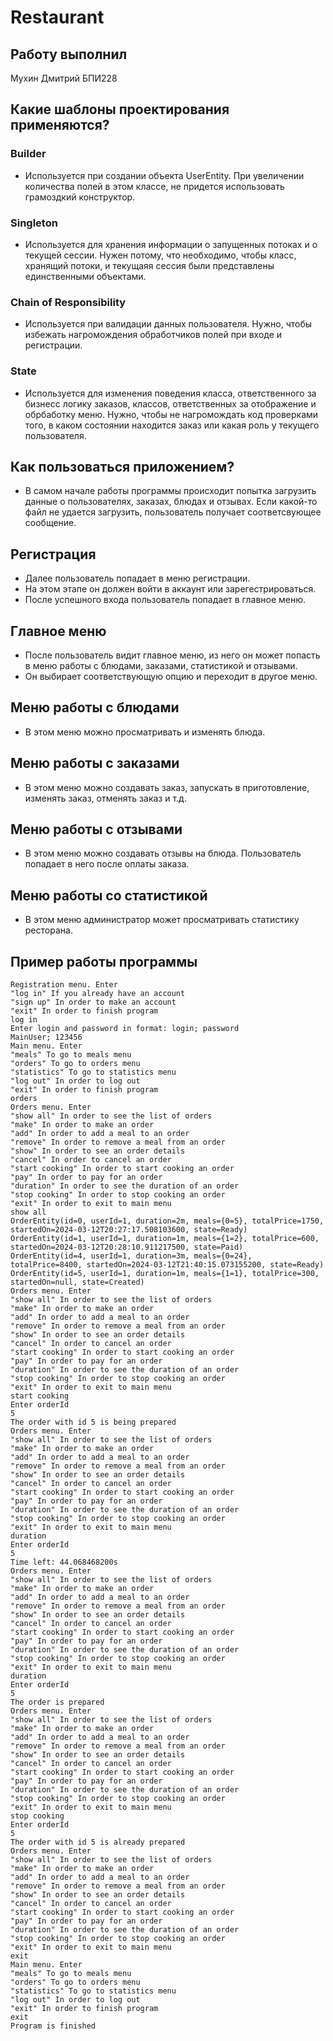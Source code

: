 # Restaurant

## Работу выполнил 
Мухин Дмитрий БПИ228

## Какие шаблоны проектирования применяются?
### Builder
- Используется при создании объекта UserEntity. При увеличении количества полей в этом классе, не придется использовать грамоздкий конструктор.
### Singleton
- Используется для хранения информации о запущенных потоках и о текущей сессии. Нужен потому, что необходимо, чтобы класс, хранящий потоки, и текущаяя сессия были представлены единственными объектами. 
### Chain of Responsibility
- Используется при валидации данных пользователя. Нужно, чтобы избежать нагромождения обработчиков полей при входе и регистрации.
### State
- Используется для изменения поведения класса, ответственного за бизнесс логику заказов, классов, ответственных за отображение и обрбаботку меню. Нужно, чтобы не нагромождать код проверками того, в каком состоянии находится заказ или какая роль у текущего пользователя.

## Как пользоваться приложением?
- В самом начале работы программы происходит попытка загрузить данные о пользователях, заказах, блюдах и отзывах. Если какой-то файл не удается загрузить, пользователь получает соответсвующее сообщение.
## Регистрация
- Далее пользователь попадает в меню регистрации.
- На этом этапе он должен войти в аккаунт или зарегестрироваться.
- После успешного входа пользователь попадает в главное меню.
## Главное меню
- После пользователь видит главное меню, из него он может попасть в меню работы с блюдами, заказами, статистикой и отзывами.
- Он выбирает соответствующую опцию и переходит в другое меню.
## Меню работы с блюдами
- В этом меню можно просматривать и изменять блюда.
## Меню работы с заказами
- В этом меню можно создавать заказ, запускать в приготовление, изменять заказ, отменять заказ и т.д.
## Меню работы с отзывами
- В этом меню можно создавать отзывы на блюда. Пользователь попадает в него после оплаты заказа.
## Меню работы со статистикой
- В этом меню администратор может просматривать статистику ресторана.

## Пример работы программы
```
Registration menu. Enter
"log in" If you already have an account
"sign up" In order to make an account
"exit" In order to finish program
log in
Enter login and password in format: login; password
MainUser; 123456
Main menu. Enter
"meals" To go to meals menu
"orders" To go to orders menu
"statistics" To go to statistics menu
"log out" In order to log out
"exit" In order to finish program
orders
Orders menu. Enter
"show all" In order to see the list of orders
"make" In order to make an order
"add" In order to add a meal to an order
"remove" In order to remove a meal from an order
"show" In order to see an order details
"cancel" In order to cancel an order
"start cooking" In order to start cooking an order
"pay" In order to pay for an order
"duration" In order to see the duration of an order
"stop cooking" In order to stop cooking an order
"exit" In order to exit to main menu
show all
OrderEntity(id=0, userId=1, duration=2m, meals={0=5}, totalPrice=1750, startedOn=2024-03-12T20:27:17.508103600, state=Ready)
OrderEntity(id=1, userId=1, duration=1m, meals={1=2}, totalPrice=600, startedOn=2024-03-12T20:28:10.911217500, state=Paid)
OrderEntity(id=4, userId=1, duration=3m, meals={0=24}, totalPrice=8400, startedOn=2024-03-12T21:40:15.073155200, state=Ready)
OrderEntity(id=5, userId=1, duration=1m, meals={1=1}, totalPrice=300, startedOn=null, state=Created)
Orders menu. Enter
"show all" In order to see the list of orders
"make" In order to make an order
"add" In order to add a meal to an order
"remove" In order to remove a meal from an order
"show" In order to see an order details
"cancel" In order to cancel an order
"start cooking" In order to start cooking an order
"pay" In order to pay for an order
"duration" In order to see the duration of an order
"stop cooking" In order to stop cooking an order
"exit" In order to exit to main menu
start cooking
Enter orderId
5
The order with id 5 is being prepared
Orders menu. Enter
"show all" In order to see the list of orders
"make" In order to make an order
"add" In order to add a meal to an order
"remove" In order to remove a meal from an order
"show" In order to see an order details
"cancel" In order to cancel an order
"start cooking" In order to start cooking an order
"pay" In order to pay for an order
"duration" In order to see the duration of an order
"stop cooking" In order to stop cooking an order
"exit" In order to exit to main menu
duration
Enter orderId
5
Time left: 44.068468200s
Orders menu. Enter
"show all" In order to see the list of orders
"make" In order to make an order
"add" In order to add a meal to an order
"remove" In order to remove a meal from an order
"show" In order to see an order details
"cancel" In order to cancel an order
"start cooking" In order to start cooking an order
"pay" In order to pay for an order
"duration" In order to see the duration of an order
"stop cooking" In order to stop cooking an order
"exit" In order to exit to main menu
duration
Enter orderId
5
The order is prepared
Orders menu. Enter
"show all" In order to see the list of orders
"make" In order to make an order
"add" In order to add a meal to an order
"remove" In order to remove a meal from an order
"show" In order to see an order details
"cancel" In order to cancel an order
"start cooking" In order to start cooking an order
"pay" In order to pay for an order
"duration" In order to see the duration of an order
"stop cooking" In order to stop cooking an order
"exit" In order to exit to main menu
stop cooking
Enter orderId
5
The order with id 5 is already prepared
Orders menu. Enter
"show all" In order to see the list of orders
"make" In order to make an order
"add" In order to add a meal to an order
"remove" In order to remove a meal from an order
"show" In order to see an order details
"cancel" In order to cancel an order
"start cooking" In order to start cooking an order
"pay" In order to pay for an order
"duration" In order to see the duration of an order
"stop cooking" In order to stop cooking an order
"exit" In order to exit to main menu
exit
Main menu. Enter
"meals" To go to meals menu
"orders" To go to orders menu
"statistics" To go to statistics menu
"log out" In order to log out
"exit" In order to finish program
exit
Program is finished
```
